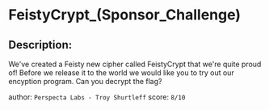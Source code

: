 
# FeistyCrypt_(Sponsor_Challenge)
## Description:
We've created a Feisty new cipher called FeistyCrypt that we're quite proud of!  Before we release it to the world we would like you to try out our encyption program.  Can you decrypt the flag?

author: `Perspecta Labs - Troy Shurtleff`
score: `8/10`

